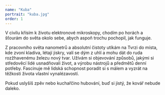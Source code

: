 ```yaml
---
name: "Kuba"
portrait: "kuba.jpg"
order: 1
---
```

V civilu křísím k životu elektronové mikroskopy, chodím po horách a šťourám do světa okolo sebe,
abych aspoň trochu pochopil, jak funguje.

Z pracovního světa nanometrů a absolutní čistoty utíkám na Tvrzi do místa, kde zvoní kladiva, létají jiskry,
valí se dým z uhlí a mohu dát do ruda rozžhavenému železu nový tvar. Užívám si objevování způsobů,
jakými si středověcí lidé usnadňovali život, a výrobu nástrojů a předmětů denní potřeby. Fascinuje mě lidská schopnost
poradit si s málem a vyzrát na těžkosti života vlastní vynalézavostí.

Pokud uslyšíš zpěv nebo kuchařčino hubování, buď si jistý, že kovář nebude daleko.
